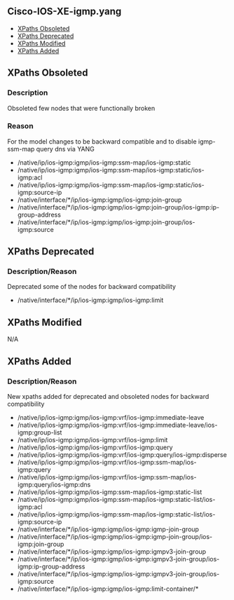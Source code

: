 ## Cisco-IOS-XE-igmp.yang

- [XPaths Obsoleted](#xpaths-obsoleted)
- [XPaths Deprecated](#xpaths-deprecated)
- [XPaths Modified](#xpaths-modified)
- [XPaths Added](#xpaths-added)

## XPaths Obsoleted

### Description
Obsoleted few nodes that were functionally broken

### Reason
For the model changes to be backward compatible and to disable igmp-ssm-map query dns via YANG

- /native/ip/ios-igmp:igmp/ios-igmp:ssm-map/ios-igmp:static
- /native/ip/ios-igmp:igmp/ios-igmp:ssm-map/ios-igmp:static/ios-igmp:acl
- /native/ip/ios-igmp:igmp/ios-igmp:ssm-map/ios-igmp:static/ios-igmp:source-ip
- /native/interface/\*/ip/ios-igmp:igmp/ios-igmp:join-group
- /native/interface/\*/ip/ios-igmp:igmp/ios-igmp:join-group/ios-igmp:ip-group-address
- /native/interface/\*/ip/ios-igmp:igmp/ios-igmp:join-group/ios-igmp:source


## XPaths Deprecated

### Description/Reason
Deprecated some of the nodes for backward compatibility

- /native/interface/\*/ip/ios-igmp:igmp/ios-igmp:limit

## XPaths Modified

N/A

## XPaths Added

### Description/Reason

New xpaths added for deprecated and obsoleted nodes for backward compatibility

- /native/ip/ios-igmp:igmp/ios-igmp:vrf/ios-igmp:immediate-leave
- /native/ip/ios-igmp:igmp/ios-igmp:vrf/ios-igmp:immediate-leave/ios-igmp:group-list
- /native/ip/ios-igmp:igmp/ios-igmp:vrf/ios-igmp:limit
- /native/ip/ios-igmp:igmp/ios-igmp:vrf/ios-igmp:query
- /native/ip/ios-igmp:igmp/ios-igmp:vrf/ios-igmp:query/ios-igmp:disperse
- /native/ip/ios-igmp:igmp/ios-igmp:vrf/ios-igmp:ssm-map/ios-igmp:query
- /native/ip/ios-igmp:igmp/ios-igmp:vrf/ios-igmp:ssm-map/ios-igmp:query/ios-igmp:dns
- /native/ip/ios-igmp:igmp/ios-igmp:ssm-map/ios-igmp:static-list
- /native/ip/ios-igmp:igmp/ios-igmp:ssm-map/ios-igmp:static-list/ios-igmp:acl
- /native/ip/ios-igmp:igmp/ios-igmp:ssm-map/ios-igmp:static-list/ios-igmp:source-ip
- /native/interface/\*/ip/ios-igmp:igmp/ios-igmp:igmp-join-group
- /native/interface/\*/ip/ios-igmp:igmp/ios-igmp:igmp-join-group/ios-igmp:join-group
- /native/interface/\*/ip/ios-igmp:igmp/ios-igmp:igmpv3-join-group
- /native/interface/\*/ip/ios-igmp:igmp/ios-igmp:igmpv3-join-group/ios-igmp:ip-group-address
- /native/interface/\*/ip/ios-igmp:igmp/ios-igmp:igmpv3-join-group/ios-igmp:source
- /native/interface/\*/ip/ios-igmp:igmp/ios-igmp:limit-container/\*
